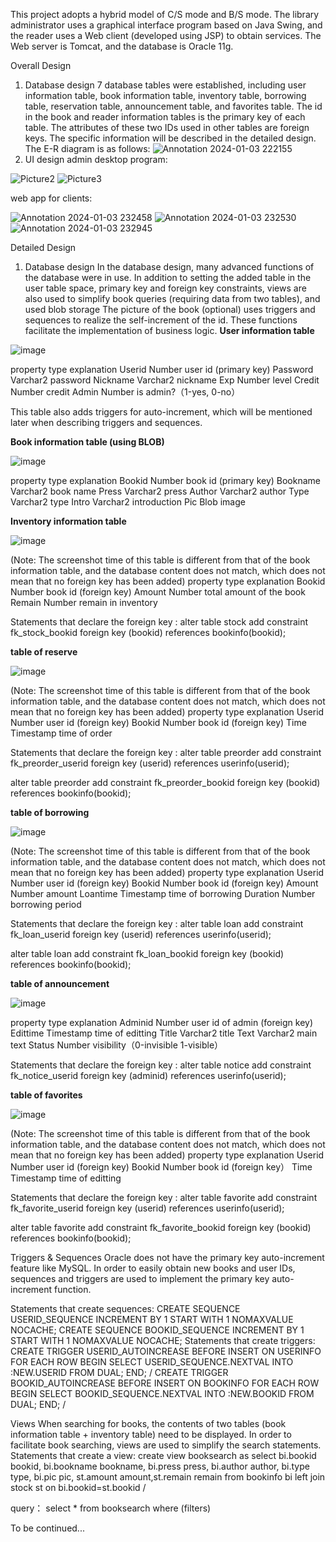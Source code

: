 This project adopts a hybrid model of C/S mode and B/S mode. The library administrator uses a graphical interface program based on Java Swing, and the reader uses a Web client (developed using JSP) to obtain services. The Web server is Tomcat, and the database is Oracle 11g.

Overall Design
1) Database design
7 database tables were established, including user information table, book information table, inventory table, borrowing table, reservation table, announcement table, and favorites table.
The id in the book and reader information tables is the primary key of each table. The attributes of these two IDs used in other tables are foreign keys.
The specific information will be described in the detailed design. The E-R diagram is as follows:
![Annotation 2024-01-03 222155](https://github.com/AP1ruize/oracle_assig/assets/71389528/fd974c1c-3fe0-4f31-8ab4-98d119539311)
2) UI design
admin desktop program:

![Picture2](https://github.com/AP1ruize/oracle_assig/assets/71389528/975cfa18-4ce4-4e3f-ba5a-b448b5a48d57)
![Picture3](https://github.com/AP1ruize/oracle_assig/assets/71389528/672d4afe-3ed4-4f76-9844-d21204b06156)

web app for clients:

![Annotation 2024-01-03 232458](https://github.com/AP1ruize/oracle_assig/assets/71389528/428c7d8e-23d4-4d7b-b173-c7304603de6e)
![Annotation 2024-01-03 232530](https://github.com/AP1ruize/oracle_assig/assets/71389528/a03aa3d0-073d-4ceb-a4e5-65c3c28e92d4)
![Annotation 2024-01-03 232945](https://github.com/AP1ruize/oracle_assig/assets/71389528/d135e91a-ef55-47c0-9c54-4b50aac7d394)

Detailed Design
1) Database design
In the database design, many advanced functions of the database were in use. In addition to setting the added table in the user table space, primary key and foreign key constraints,
views are also used to simplify book queries (requiring data from two tables), and used blob storage The picture of the book (optional) uses triggers and sequences to realize the self-increment
of the id. These functions facilitate the implementation of business logic.
**User information table**

![image](https://github.com/AP1ruize/oracle_assig/assets/71389528/6dbfe9fd-8586-4482-8c89-0b33f6ab1223)

property    type      explanation
Userid	   Number	  user id (primary key)
Password	Varchar2	   password
Nickname	Varchar2	   nickname
Exp	       Number	       level
Credit	   Number	       credit
Admin	     Number	     is admin?（1-yes, 0-no）

This table also adds triggers for auto-increment, which will be mentioned later when describing triggers and sequences.


**Book information table (using BLOB)**

![image](https://github.com/AP1ruize/oracle_assig/assets/71389528/e79cc52e-422d-4878-b422-003ab0fd9ea1)

property    type      explanation
Bookid	   Number	 book id (primary key)
Bookname	Varchar2	   book name
Press	    Varchar2	     press
Author	  Varchar2	     author
Type	    Varchar2	     type
Intro	    Varchar2	  introduction
Pic	        Blob	       image

**Inventory information table**

![image](https://github.com/AP1ruize/oracle_assig/assets/71389528/dd3f0aae-efb9-49df-a2ef-3c7e266e3fe0)

(Note: The screenshot time of this table is different from that of the book information table, and the database content does not match, which does not mean that no foreign key has been added)
property    type      explanation
Bookid	   Number	   book id (foreign key)
Amount	   Number	   total amount of the book
Remain	   Number	   remain in inventory 

Statements that declare the foreign key :
alter table stock add constraint fk_stock_bookid
foreign key (bookid)
references bookinfo(bookid);

**table of reserve**

![image](https://github.com/AP1ruize/oracle_assig/assets/71389528/14e2c9ea-3a6e-493f-9236-44c0d16e7b6b)

(Note: The screenshot time of this table is different from that of the book information table, and the database content does not match, which does not mean that no foreign key has been added)
property    type      explanation
Userid	   Number	   user id (foreign key)
Bookid	   Number	   book id (foreign key)
Time	   Timestamp	  time of order

Statements that declare the foreign key :
alter table preorder add constraint fk_preorder_userid 
foreign key (userid) references userinfo(userid);

alter table preorder add constraint fk_preorder_bookid 
foreign key (bookid) references bookinfo(bookid);

**table of borrowing**

![image](https://github.com/AP1ruize/oracle_assig/assets/71389528/6edc4343-0f9e-4354-8cfe-d79d58a039d9)

(Note: The screenshot time of this table is different from that of the book information table, and the database content does not match, which does not mean that no foreign key has been added)
property    type      explanation
Userid	   Number	  user id (foreign key)
Bookid	   Number	  book id (foreign key)
Amount	   Number	      amount
Loantime	Timestamp	  time of borrowing
Duration	 Number	   borrowing period

Statements that declare the foreign key :
alter table loan add constraint fk_loan_userid 
foreign key (userid) references userinfo(userid);

alter table loan add constraint fk_loan_bookid 
foreign key (bookid) references bookinfo(bookid);

**table of announcement**

![image](https://github.com/AP1ruize/oracle_assig/assets/71389528/dbb02dda-6da2-4292-8744-4a0ac782e4e5)

property    type        explanation
Adminid	    Number	  user id of admin (foreign key)
Edittime	Timestamp	  time of editting
Title	    Varchar2	       title
Text	    Varchar2	      main text
Status	   Number	    visibility（0-invisible 1-visible）

Statements that declare the foreign key :
alter table notice add constraint fk_notice_userid 
foreign key (adminid) references userinfo(userid);

**table of favorites**

![image](https://github.com/AP1ruize/oracle_assig/assets/71389528/f6e99970-fc47-4b21-9da4-1eaaa1c8b262)

(Note: The screenshot time of this table is different from that of the book information table, and the database content does not match, which does not mean that no foreign key has been added)
property    type      explanation
Userid	   Number	   user id (foreign key)
Bookid	   Number	   book id (foreign key）
Time	   Timestamp	  time of editting

Statements that declare the foreign key :
alter table favorite add constraint fk_favorite_userid 
foreign key (userid) references userinfo(userid);

alter table favorite add constraint fk_favorite_bookid 
foreign key (bookid) references bookinfo(bookid);

Triggers & Sequences
Oracle does not have the primary key auto-increment feature like MySQL. In order to easily obtain new books and user IDs, 
sequences and triggers are used to implement the primary key auto-increment function.

Statements that create sequences:
CREATE SEQUENCE USERID_SEQUENCE
    INCREMENT BY 1
    START WITH 1
    NOMAXVALUE
NOCACHE;
CREATE SEQUENCE BOOKID_SEQUENCE
    INCREMENT BY 1
    START WITH 1
    NOMAXVALUE
    NOCACHE;
Statements that create triggers:
CREATE TRIGGER USERID_AUTOINCREASE
    BEFORE INSERT ON USERINFO
    FOR EACH ROW
    BEGIN
    SELECT USERID_SEQUENCE.NEXTVAL INTO :NEW.USERID FROM DUAL;
    END;
/
CREATE TRIGGER BOOKID_AUTOINCREASE
    BEFORE INSERT ON BOOKINFO
    FOR EACH ROW
    BEGIN
    SELECT BOOKID_SEQUENCE.NEXTVAL INTO :NEW.BOOKID FROM DUAL;
    END;
/

Views
When searching for books, the contents of two tables (book information table + inventory table) need to be displayed. 
In order to facilitate book searching, views are used to simplify the search statements.
Statements that create a view:
create view booksearch as
select bi.bookid bookid, bi.bookname bookname, bi.press press, bi.author author, bi.type type, bi.pic pic, st.amount amount,st.remain remain
from bookinfo bi left join stock st on bi.bookid=st.bookid
/

query： select * from booksearch where (filters)

To be continued...



